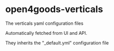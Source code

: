 # open4goods-verticals
The verticals yaml configuration files


Automatically fetched from UI and API. 


They inherits the "_default.yml" configuration file
